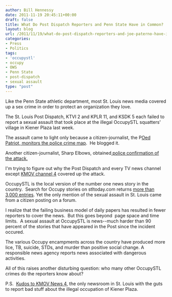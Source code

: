 ```yaml
---
author: Bill Hennessy
date: 2011-11-19 20:45:11+00:00
draft: false
title: What Do Post Dispatch Reporters and Penn State Have in Common?
layout: blog
url: /2011/11/19/what-do-post-dispatch-reporters-and-joe-paterno-have-in-common/
categories:
- Press
- Politics
tags:
- 'occupystl'
- occupy
- OWS
- Penn State
- post-dispatch
- sexual assault
type: "post"
---
```


Like the Penn State athletic department, most St. Louis news media covered up a sex crime in order to protect an organization they love.

The St. Louis Post Dispatch, KTVI 2 and KPLR 11, and KSDK 5 each failed to report a sexual assault that took place at the illegal OccupySTL squatters' village in Kiener Plaza last week.

The assault came to light only because a citizen-journalist, the P[Oed Patriot, monitors the police crime map](https://www.poedpatriot.com/2011/11/possible-sexual-assault-at-occupy-st.html).  He blogged it.

Another citizen-journalist, Sharp Elbows, obtained[ police confirmation of the attack.](https://sharpelbowsstl.blogspot.com/2011/11/breaking-sexual-assault-at.html)

I'm trying to figure out why the Post Dispatch and every TV news channel except [KMOV channel 4](www.kmov.com) covered up the attack.

OccupySTL is the local version of the number one news story in the country.  Search for Occupy stories on stltoday.com returns [more than 3,000 entries](https://www.stltoday.com/search/?l=50&sd=desc&s=start_time&f=html&q=Occupy). Yet the only mention of the sexual assault in St. Louis came from a citizen posting on a forum.

I realize that the failing business model of daily papers has resulted in fewer reporters to cover the news.  But this goes beyond  page space and time limits.  A sexual assault at OccupySTL is news--much harder than 90 percent of the stories that have appeared in the Post since the incident occured.

The various Occupy encampments across the country have produced more lice, TB, suicide, STDs, and murder than positive social change. A responsible news agency reports news associated with dangerous activities.

All of this raises another disturbing question: who many other OccupySTL crimes do the reporters know about?

P.S.  [Kudos to KMOV News 4](https://www.kmov.com/news), the only newsroom in St. Louis with the guts to report bad stuff about the illegal occupation of Kiener Plaza.
